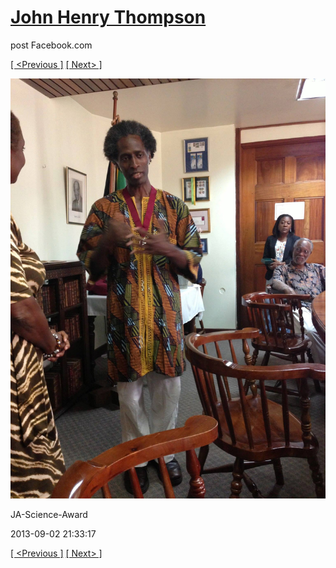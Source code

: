 # [John Henry Thompson](../README.md)
post Facebook.com

[[ <Previous ]](2013-09-02-40.md) [[ Next> ]](2013-09-02-42.md)

[![](../media/2013-09-02/JA-Science-Award-30.jpg)](../README.md)

JA-Science-Award

2013-09-02 21:33:17

[[ <Previous ]](2013-09-02-40.md) [[ Next> ]](2013-09-02-42.md)